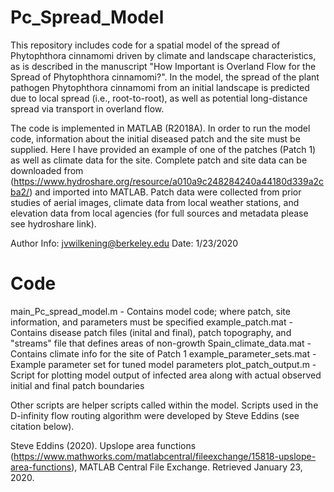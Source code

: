 # Pc_Spread_Model
This repository includes code for a spatial model of the spread of Phytophthora cinnamomi driven by climate and landscape characteristics, as is described in the manuscript "How Important is Overland Flow for the Spread of Phytophthora cinnamomi?". In the model, the spread of the plant pathogen Phytophthora cinnamomi from an initial landscape is predicted due to local spread (i.e., root-to-root), as well as potential long-distance spread via transport in overland flow.

The code is implemented in MATLAB (R2018A). In order to run the model code, information about the initial diseased patch and the site must be supplied. Here I have provided an example of one of the patches (Patch 1) as well as climate data for the site. Complete patch and site data can be downloaded from (https://www.hydroshare.org/resource/a010a9c248284240a44180d339a2cba2/) and imported into MATLAB. Patch data were collected from prior studies of aerial images, climate data from local weather stations, and elevation data from local agencies (for full sources and metadata please see hydroshare link).

Author Info: jvwilkening@berkeley.edu 
Date: 1/23/2020

# Code
main_Pc_spread_model.m - Contains model code; where patch, site information, and parameters must be specified
example_patch.mat - Contains disease patch files (inital and final), patch topography, and "streams" file that defines areas of non-growth
Spain_climate_data.mat  - Contains climate info for the site of Patch 1
example_parameter_sets.mat - Example parameter set for tuned model parameters
plot_patch_output.m - Script for plotting model output of infected area along with actual observed initial and final patch boundaries

Other scripts are helper scripts called within the model. Scripts used in the D-infinity flow routing algorithm were developed by Steve Eddins (see citation below).

Steve Eddins (2020). Upslope area functions (https://www.mathworks.com/matlabcentral/fileexchange/15818-upslope-area-functions), MATLAB Central File Exchange. Retrieved January 23, 2020.
